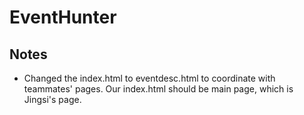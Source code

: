 # EventHunter

## Notes
* Changed the index.html to eventdesc.html to coordinate with teammates' pages. Our index.html should be main page, which is Jingsi's page.